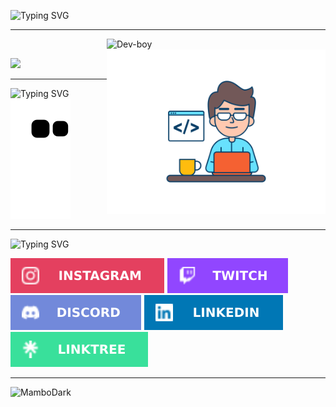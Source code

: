 <head>
    
  ![Typing SVG](https://readme-typing-svg.herokuapp.com/?color=00e1ff&size=30&left=true&vCenter=true&width=1000&lines=Hi,+Git+Hub+Members!+;Mambo+is+my+nickname!+;My+Name+is+Nelson!;I+currently+live+in+Brazil+;I+am+studying+Full+Stack+Development+at+Estácio+University.+;Thanks+for+visiting+my+profile!;)
  <hr>
  <!--<img align = "right" alt="GIF" src = "./folder/octocat-1677445665056.png" width="300px">-->
  
  <img align = "right" alt="Dev-boy" src = "" width="350px"></br>
  <img align = "right" alt="Dev-boy" src = "./folder/web-developer.svg" width="350px">
</head>
<body>
  <div>
     <img src="https://github-readme-stats.vercel.app/api/top-langs/?username=MamboDark&theme=dark"/>
  </div>
  <hr>
  <div>
      
  ![Typing SVG](https://readme-typing-svg.herokuapp.com/?color=00ff15&size=15&left=true&vCenter=true&width=1000&lines=Snake+Animation!;)
  ![Snake animation](https://github.com/MamboDark/MamboDark/blob/output/github-contribution-grid-snake.svg)
  
  </div>
  <hr>
    
  ![Typing SVG](https://readme-typing-svg.herokuapp.com/?color=ff9900&size=20&left=true&vCenter=true&width=1000&lines=Follow+me!+;Social+medias:;)
    
  <footer>
    <div> 
        <a href="https://instagram.com/onelsoncarvalho" target="_blank"><img src="./folder/Instagram.svg"></a>
        <a href="https://www.twitch.tv/mambodark"><img src="./folder/Twitch.svg"></a>
        <a href="https://discord.gg/kyDDcyzK94"><img src="./folder/Discord.svg"></a>
        <a href="https://www.linkedin.com/in/onelsoncarvalho"><img src="./folder/LinkedIn.svg"></a>
        <a href="https://linktr.ee/mambodark"><img src="./folder/linktree.svg"></a>
    </div>
      <hr><p align="left"> <img src = "https://komarev.com/ghpvc/?username=MamboDark" alt = "MamboDark" /> </p>
  </footer>
</body>
</html>
